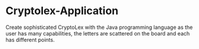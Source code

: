 # Cryptolex-Application

Create sophisticated CryptoLex with the Java programming language as the user has many capabilities, the letters are scattered on the board and each has different points.


